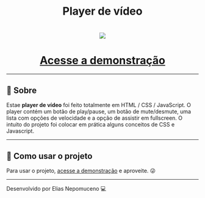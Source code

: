 <h1 align="center">
Player de vídeo
</h1>
<h1 align="center">
    <img src="https://ik.imagekit.io/b2twgpcgqmc/Screenshot_4_2NwrRr5AX.png" />
</h1>
<h1 align="center">
    <b><a href="https://eliasnepo.github.io/player-de-video/">Acesse a demonstração</a></b>
</h1>

---

## 📖 Sobre
 Estae **player de vídeo** foi feito totalmente em HTML / CSS / JavaScript. O player contém um botão de play/pause, um botão de mute/desmute, uma lista com opções de velocidade e a opção de assistir em fullscreen. O intuito do projeto foi colocar em prática alguns conceitos de CSS e Javascript.

 ---

 ## 📂 Como usar o projeto

 Para usar o projeto, <a href="https://eliasnepo.github.io/player-de-video/">acesse a demonstração</a> e aproveite. 😜

---

Desenvolvido por Elias Nepomuceno 💻
